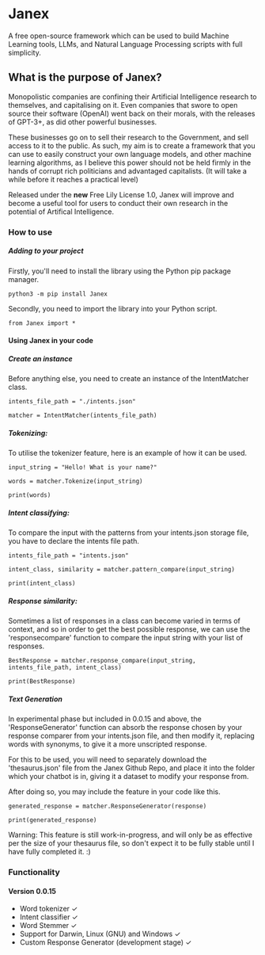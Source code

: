 # Janex
A free open-source framework which can be used to build Machine Learning tools, LLMs, and Natural Language Processing scripts with full simplicity.

<h2> What is the purpose of Janex? </h2>

Monopolistic companies are confining their Artificial Intelligence research to themselves, and capitalising on it. Even companies that swore to open source their software (OpenAI) went back on their morals, with the releases of GPT-3+, as did other powerful businesses.

These businesses go on to sell their research to the Government, and sell access to it to the public. As such, my aim is to create a framework that you can use to easily construct your own language models, and other machine learning algorithms, as I believe this power should not be held firmly in the hands of corrupt rich politicians and advantaged capitalists. (It will take a while before it reaches a practical level)

Released under the **new** Free Lily License 1.0, Janex will improve and become a useful tool for users to conduct their own research in the potential of Artifical Intelligence.

<h3> How to use </h3>

<h5> Adding to your project </h5>

Firstly, you'll need to install the library using the Python pip package manager.

```
python3 -m pip install Janex

```
Secondly, you need to import the library into your Python script.

```
from Janex import *
```

<h4>Using Janex in your code</h4>

<h5>Create an instance</h5>

Before anything else, you need to create an instance of the IntentMatcher class.

```
intents_file_path = "./intents.json"

matcher = IntentMatcher(intents_file_path)
```

<h5>Tokenizing:</h5>

To utilise the tokenizer feature, here is an example of how it can be used.

```
input_string = "Hello! What is your name?"

words = matcher.Tokenize(input_string)

print(words)
```

<h5>Intent classifying:</h5>

To compare the input with the patterns from your intents.json storage file, you have to declare the intents file path.

```
intents_file_path = "intents.json"

intent_class, similarity = matcher.pattern_compare(input_string)

print(intent_class)
```

<h5>Response similarity:</h5>

Sometimes a list of responses in a class can become varied in terms of context, and so in order to get the best possible response, we can use the 'responsecompare' function to compare the input string with your list of responses.

```
BestResponse = matcher.response_compare(input_string, intents_file_path, intent_class)

print(BestResponse)
```

<h5>Text Generation</h5>

In experimental phase but included in 0.0.15 and above, the 'ResponseGenerator' function can absorb the response chosen by your response comparer from your intents.json file, and then modify it, replacing words with synonyms, to give it a more unscripted response.

For this to be used, you will need to separately download the 'thesaurus.json' file from the Janex Github Repo, and place it into the folder which your chatbot is in, giving it a dataset to modify your response from.

After doing so, you may include the feature in your code like this.

```
generated_response = matcher.ResponseGenerator(response)

print(generated_response)
```

Warning: This feature is still work-in-progress, and will only be as effective per the size of your thesaurus file, so don't expect it to be fully stable until I have fully completed it. :)

<h3> Functionality </h3>

<h4>Version 0.0.15</h4>

- Word tokenizer ✓
- Intent classifier ✓
- Word Stemmer ✓
- Support for Darwin, Linux (GNU) and Windows ✓
- Custom Response Generator (development stage) ✓
